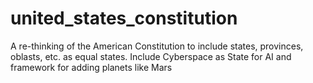 # united_states_constitution
A re-thinking of the American Constitution to include states, provinces, oblasts, etc. as equal states. Include Cyberspace as State for AI and framework for adding planets like Mars
